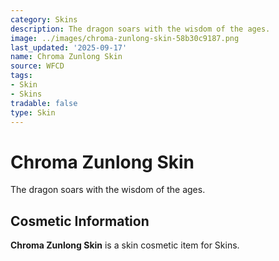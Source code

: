```yaml
---
category: Skins
description: The dragon soars with the wisdom of the ages.
image: ../images/chroma-zunlong-skin-58b30c9187.png
last_updated: '2025-09-17'
name: Chroma Zunlong Skin
source: WFCD
tags:
- Skin
- Skins
tradable: false
type: Skin
---
```


# Chroma Zunlong Skin

The dragon soars with the wisdom of the ages.

## Cosmetic Information

**Chroma Zunlong Skin** is a skin cosmetic item for Skins.

